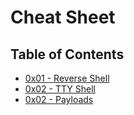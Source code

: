 # Cheat Sheet

## Table of Contents

* [0x01 - Reverse Shell](#)
* [0x02 - TTY Shell](#)
* [0x02 - Payloads](#)
